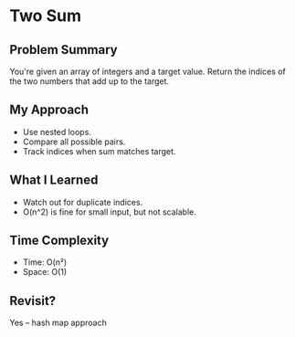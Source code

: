 # Two Sum

## Problem Summary

You're given an array of integers and a target value. Return the indices of the two numbers that add up to the target.

## My Approach

- Use nested loops.
- Compare all possible pairs.
- Track indices when sum matches target.

## What I Learned

- Watch out for duplicate indices.
- O(n^2) is fine for small input, but not scalable.

## Time Complexity

- Time: O(n²)
- Space: O(1)

## Revisit?

Yes – hash map approach

